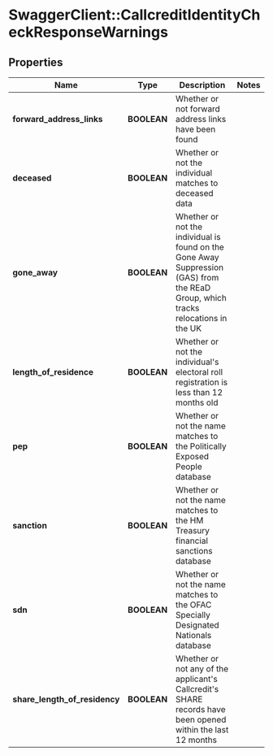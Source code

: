 # SwaggerClient::CallcreditIdentityCheckResponseWarnings

## Properties
Name | Type | Description | Notes
------------ | ------------- | ------------- | -------------
**forward_address_links** | **BOOLEAN** | Whether or not forward address links have been found | 
**deceased** | **BOOLEAN** | Whether or not the individual matches to deceased data | 
**gone_away** | **BOOLEAN** | Whether or not the individual is found on the Gone Away Suppression (GAS) from the REaD Group, which tracks relocations in the UK | 
**length_of_residence** | **BOOLEAN** | Whether or not the individual&#39;s electoral roll registration is less than 12 months old | 
**pep** | **BOOLEAN** | Whether or not the name matches to the Politically Exposed People database | 
**sanction** | **BOOLEAN** | Whether or not the name matches to the HM Treasury financial sanctions database | 
**sdn** | **BOOLEAN** | Whether or not the name matches to the OFAC Specially Designated Nationals database | 
**share_length_of_residency** | **BOOLEAN** | Whether or not any of the applicant&#39;s Callcredit&#39;s SHARE records have been opened within the last 12 months | 


